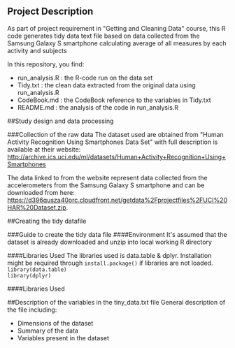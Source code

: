 ## Project Description
As part of project requirement in "Getting and Cleaning Data" course, this R code generates tidy data text file based on data collected from  the Samsung Galaxy S smartphone calculating average of all measures by each activity and subjects

In this repository, you find:

* run_analysis.R : the R-code run on the data set
* Tidy.txt : the clean data extracted from the original data using run_analysis.R
* CodeBook.md : the CodeBook reference to the variables in Tidy.txt
* README.md : the analysis of the code in run_analysis.R

##Study design and data processing

###Collection of the raw data
The dataset used are obtained from "Human Activity Recognition Using Smartphones Data Set" with full description is available at their website: http://archive.ics.uci.edu/ml/datasets/Human+Activity+Recognition+Using+Smartphones

The data linked to from the website represent data collected from the accelerometers from the Samsung Galaxy S smartphone and can be downloaded from here: https://d396qusza40orc.cloudfront.net/getdata%2Fprojectfiles%2FUCI%20HAR%20Dataset.zip.

##Creating the tidy datafile

###Guide to create the tidy data file
####Environment
It's assumed that the dataset is already downloaded and unzip into local working R directory

####Libraries Used
The libraries used is data.table & dplyr. Installation might be required through `install.package()` if libraries are not loaded.
`library(data.table)`    
`library(dplyr)`

####Libraries Used




##Description of the variables in the tiny_data.txt file
General description of the file including:
 - Dimensions of the dataset
 - Summary of the data
 - Variables present in the dataset


